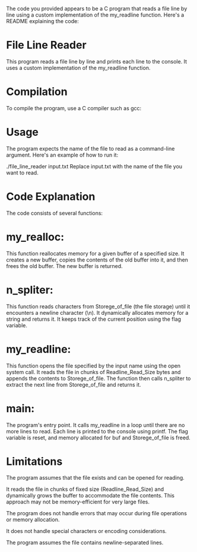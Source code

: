 The code you provided appears to be a C program that reads a file line by line using a custom implementation of the my_readline function. Here's a README explaining the code:

# File Line Reader
This program reads a file line by line and prints each line to the console. It uses a custom implementation of the my_readline function.

# Compilation
To compile the program, use a C compiler such as gcc:

# Usage
The program expects the name of the file to read as a command-line argument. Here's an example of how to run it:

./file_line_reader input.txt
Replace input.txt with the name of the file you want to read.

# Code Explanation
The code consists of several functions:

# my_realloc: 
This function reallocates memory for a given buffer of a specified size. It creates a new buffer, copies the contents of the old buffer into it, and then frees the old buffer. The new buffer is returned.

# n_spliter:
 This function reads characters from Storege_of_file (the file storage) until it encounters a newline character (\n). It dynamically allocates memory for a string and returns it. It keeps track of the current position using the flag variable.

# my_readline:
 This function opens the file specified by the input name using the open system call. It reads the file in chunks of Readline_Read_Size bytes and appends the contents to Storege_of_file. The function then calls n_spliter to extract the next line from Storege_of_file and returns it.

# main:
 The program's entry point. It calls my_readline in a loop until there are no more lines to read. Each line is printed to the console using printf. The flag variable is reset, and memory allocated for buf and Storege_of_file is freed.

# Limitations
The program assumes that the file exists and can be opened for reading.

It reads the file in chunks of fixed size (Readline_Read_Size) and dynamically grows the buffer to accommodate the file contents. This approach may not be memory-efficient for very large files.

The program does not handle errors that may occur during file operations or memory allocation.

It does not handle special characters or encoding considerations.

The program assumes the file contains newline-separated lines.